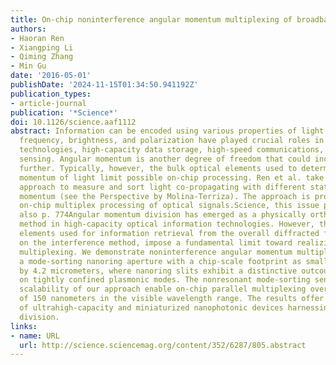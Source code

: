 ```yaml
---
title: On-chip noninterference angular momentum multiplexing of broadband light
authors:
- Haoran Ren
- Xiangping Li
- Qiming Zhang
- Min Gu
date: '2016-05-01'
publishDate: '2024-11-15T01:34:50.941192Z'
publication_types:
- article-journal
publication: '*Science*'
doi: 10.1126/science.aaf1112
abstract: Information can be encoded using various properties of light. Optical multiplexing
  frequency, brightness, and polarization have played crucial roles in information
  technologies, high-capacity data storage, high-speed communications, and biological
  sensing. Angular momentum is another degree of freedom that could increase capacity
  further. Typically, however, the bulk optical elements used to determine the angular
  momentum of light limit possible on-chip processing. Ren et al. take a nanophotonics
  approach to measure and sort light co-propagating with different states of angular
  momentum (see the Perspective by Molina-Terriza). The approach is promising for
  on-chip multiplex processing of optical signals.Science, this issue p. 805; see
  also p. 774Angular momentum division has emerged as a physically orthogonal multiplexing
  method in high-capacity optical information technologies. However, the typical bulky
  elements used for information retrieval from the overall diffracted field, based
  on the interference method, impose a fundamental limit toward realizing on-chip
  multiplexing. We demonstrate noninterference angular momentum multiplexing by using
  a mode-sorting nanoring aperture with a chip-scale footprint as small as 4.2 micrometers
  by 4.2 micrometers, where nanoring slits exhibit a distinctive outcoupling efficiency
  on tightly confined plasmonic modes. The nonresonant mode-sorting sensitivity and
  scalability of our approach enable on-chip parallel multiplexing over a bandwidth
  of 150 nanometers in the visible wavelength range. The results offer the possibility
  of ultrahigh-capacity and miniaturized nanophotonic devices harnessing angular momentum
  division.
links:
- name: URL
  url: http://science.sciencemag.org/content/352/6287/805.abstract
---
```

